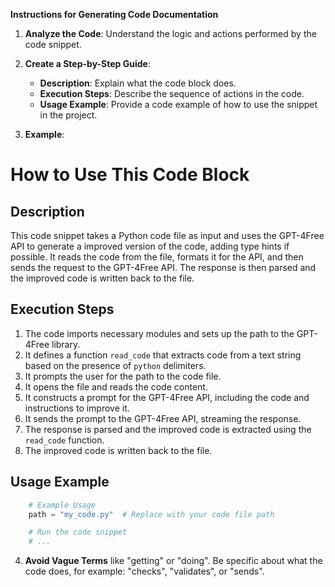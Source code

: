 **Instructions for Generating Code Documentation**

1. **Analyze the Code**: Understand the logic and actions performed by the code snippet.

2. **Create a Step-by-Step Guide**:
    - **Description**: Explain what the code block does.
    - **Execution Steps**: Describe the sequence of actions in the code.
    - **Usage Example**: Provide a code example of how to use the snippet in the project.

3. **Example**:

How to Use This Code Block
=========================================================================================

Description
-------------------------
This code snippet takes a Python code file as input and uses the GPT-4Free API to generate a improved version of the code, adding type hints if possible. It reads the code from the file, formats it for the API, and then sends the request to the GPT-4Free API. The response is then parsed and the improved code is written back to the file.

Execution Steps
-------------------------
1. The code imports necessary modules and sets up the path to the GPT-4Free library.
2. It defines a function `read_code` that extracts code from a text string based on the presence of ```python``` delimiters.
3. It prompts the user for the path to the code file.
4. It opens the file and reads the code content.
5. It constructs a prompt for the GPT-4Free API, including the code and instructions to improve it.
6. It sends the prompt to the GPT-4Free API, streaming the response.
7. The response is parsed and the improved code is extracted using the `read_code` function.
8. The improved code is written back to the file.

Usage Example
-------------------------

```python
    # Example Usage
    path = "my_code.py"  # Replace with your code file path

    # Run the code snippet
    # ...
```

4. **Avoid Vague Terms** like "getting" or "doing". Be specific about what the code does, for example: "checks", "validates", or "sends".